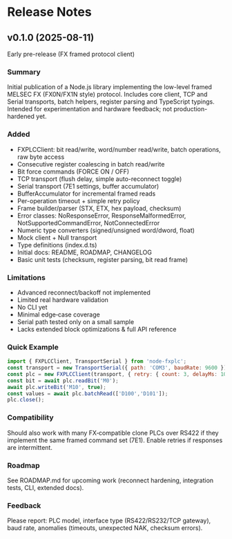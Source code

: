 # Release Notes

## v0.1.0 (2025-08-11)
Early pre-release (FX framed protocol client)

### Summary
Initial publication of a Node.js library implementing the low-level framed MELSEC FX (FX0N/FX1N style) protocol. Includes core client, TCP and Serial transports, batch helpers, register parsing and TypeScript typings. Intended for experimentation and hardware feedback; not production-hardened yet.

### Added
- FXPLCClient: bit read/write, word/number read/write, batch operations, raw byte access
- Consecutive register coalescing in batch read/write
- Bit force commands (FORCE ON / OFF)
- TCP transport (flush delay, simple auto-reconnect toggle)
- Serial transport (7E1 settings, buffer accumulator)
- BufferAccumulator for incremental framed reads
- Per-operation timeout + simple retry policy
- Frame builder/parser (STX, ETX, hex payload, checksum)
- Error classes: NoResponseError, ResponseMalformedError, NotSupportedCommandError, NotConnectedError
- Numeric type converters (signed/unsigned word/dword, float)
- Mock client + Null transport
- Type definitions (index.d.ts)
- Initial docs: README, ROADMAP, CHANGELOG
- Basic unit tests (checksum, register parsing, bit read frame)

### Limitations
- Advanced reconnect/backoff not implemented
- Limited real hardware validation
- No CLI yet
- Minimal edge‑case coverage
- Serial path tested only on a small sample
- Lacks extended block optimizations & full API reference

### Quick Example
```js
import { FXPLCClient, TransportSerial } from 'node-fxplc';
const transport = new TransportSerial({ path: 'COM3', baudRate: 9600 });
const plc = new FXPLCClient(transport, { retry: { count: 3, delayMs: 100 } });
const bit = await plc.readBit('M0');
await plc.writeBit('M10', true);
const values = await plc.batchRead(['D100','D101']);
plc.close();
```

### Compatibility
Should also work with many FX‑compatible clone PLCs over RS422 if they implement the same framed command set (7E1). Enable retries if responses are intermittent.

### Roadmap
See ROADMAP.md for upcoming work (reconnect hardening, integration tests, CLI, extended docs).

### Feedback
Please report: PLC model, interface type (RS422/RS232/TCP gateway), baud rate, anomalies (timeouts, unexpected NAK, checksum errors).
